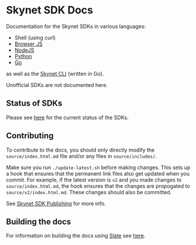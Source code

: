 # Skynet SDK Docs

Documentation for the Skynet SDKs in various languages:

- Shell (using curl)
- [Browser JS](https://github.com/NebulousLabs/skynet-js)
- [NodeJS](https://github.com/NebulousLabs/nodejs-skynet)
- [Python](https://github.com/NebulousLabs/python-skynet)
- [Go](https://github.com/NebulousLabs/go-skynet)

as well as the [Skynet CLI](https://github.com/NebulousLabs/skynet-cli) (written in Go).

Unofficial SDKs are not documented here.

## Status of SDKs

Please see [here](https://hackmd.io/@5HZOdvckTSSTaM7aLUxJ-A/Sk_c3qv6U) for the current status of the SDKs.

## Contributing

To contribute to the docs, you should only directly modify the `source/index.html.md` file and/or any files in `source/includes/`.

Make sure you run `./update-latest.sh` before making changes. This sets up a hook that ensures that the permanent link files also get updated when you commit. For example, if the latest version is `v2` and you made changes to `source/index.html.md`, the hook ensures that the changes are propogated to `source/v2/index.html.md`. These changes should also be committed.

See [Skynet SDK Publishing](https://hackmd.io/JG31576YSlO29Dj4gLkDsA?view#skynet-docs) for more info.

## Building the docs

For information on building the docs using [Slate](https://github.com/slatedocs/slate) see [here](https://github.com/slatedocs/slate/wiki#getting-started).
